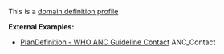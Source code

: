 This is a [domain definition profile](profiles.html#domain-profiles)

**External Examples:**

*   [PlanDefinition - WHO ANC Guideline Contact](https://build.fhir.org/ig/cqframework/cpg-example-anc/branches/main/PlanDefinition-anc-contact.html) ANC\_Contact
